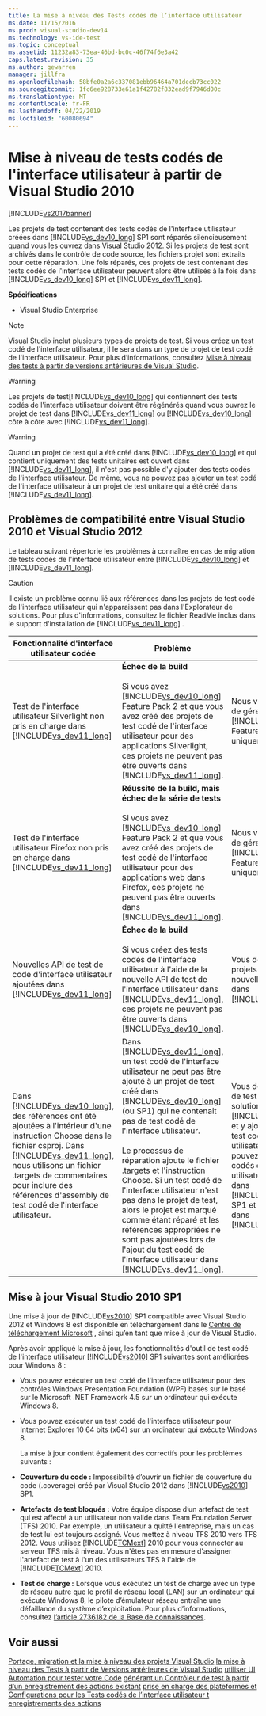 ```yaml
---
title: La mise à niveau des Tests codés de l’interface utilisateur
ms.date: 11/15/2016
ms.prod: visual-studio-dev14
ms.technology: vs-ide-test
ms.topic: conceptual
ms.assetid: 11232a83-73ea-46bd-bc0c-46f74f6e3a42
caps.latest.revision: 35
ms.author: gewarren
manager: jillfra
ms.openlocfilehash: 58bfe0a2a6c337081ebb96464a701decb73cc022
ms.sourcegitcommit: 1fc6ee928733e61a1f42782f832ead9f7946d00c
ms.translationtype: MT
ms.contentlocale: fr-FR
ms.lasthandoff: 04/22/2019
ms.locfileid: "60080694"
---
```

# <a name="upgrading-coded-ui-tests-from-visual-studio-2010"></a>Mise à niveau de tests codés de l'interface utilisateur à partir de Visual Studio 2010
[!INCLUDE[vs2017banner](../includes/vs2017banner.md)]

Les projets de test contenant des tests codés de l'interface utilisateur créées dans [!INCLUDE[vs_dev10_long](../includes/vs-dev10-long-md.md)] SP1 sont réparés silencieusement quand vous les ouvrez dans Visual Studio 2012. Si les projets de test sont archivés dans le contrôle de code source, les fichiers projet sont extraits pour cette réparation. Une fois réparés, ces projets de test contenant des tests codés de l'interface utilisateur peuvent alors être utilisés à la fois dans [!INCLUDE[vs_dev10_long](../includes/vs-dev10-long-md.md)] SP1 et [!INCLUDE[vs_dev11_long](../includes/vs-dev11-long-md.md)].

 **Spécifications**

- Visual Studio Enterprise

> [!NOTE]
>  Visual Studio inclut plusieurs types de projets de test. Si vous créez un test codé de l'interface utilisateur, il le sera dans un type de projet de test codé de l'interface utilisateur. Pour plus d’informations, consultez [Mise à niveau des tests à partir de versions antérieures de Visual Studio](http://msdn.microsoft.com/e9c8b7f6-bd72-448e-8edb-d090dcc5cf52).

> [!WARNING]
>  Les projets de test[!INCLUDE[vs_dev10_long](../includes/vs-dev10-long-md.md)] qui contiennent des tests codés de l'interface utilisateur doivent être régénérés quand vous ouvrez le projet de test dans [!INCLUDE[vs_dev11_long](../includes/vs-dev11-long-md.md)] ou [!INCLUDE[vs_dev10_long](../includes/vs-dev10-long-md.md)] côte à côte avec [!INCLUDE[vs_dev11_long](../includes/vs-dev11-long-md.md)].

> [!WARNING]
>  Quand un projet de test qui a été créé dans [!INCLUDE[vs_dev10_long](../includes/vs-dev10-long-md.md)] et qui contient uniquement des tests unitaires est ouvert dans [!INCLUDE[vs_dev11_long](../includes/vs-dev11-long-md.md)], il n'est pas possible d'y ajouter des tests codés de l'interface utilisateur. De même, vous ne pouvez pas ajouter un test codé de l'interface utilisateur à un projet de test unitaire qui a été créé dans [!INCLUDE[vs_dev11_long](../includes/vs-dev11-long-md.md)].

## <a name="compatibility-issues-between-visual-studio-2010-and-visual-studio-2012"></a>Problèmes de compatibilité entre Visual Studio 2010 et Visual Studio 2012
 Le tableau suivant répertorie les problèmes à connaître en cas de migration de tests codés de l'interface utilisateur entre [!INCLUDE[vs_dev10_long](../includes/vs-dev10-long-md.md)] et [!INCLUDE[vs_dev11_long](../includes/vs-dev11-long-md.md)].

> [!CAUTION]
>  Il existe un problème connu lié aux références dans les projets de test codé de l'interface utilisateur qui n'apparaissent pas dans l'Explorateur de solutions. Pour plus d'informations, consultez le fichier ReadMe inclus dans le support d'installation de [!INCLUDE[vs_dev11_long](../includes/vs-dev11-long-md.md)] .

|Fonctionnalité d'interface utilisateur codée|Problème|Solution|
|----------------------------|-----------|--------------|
|Test de l'interface utilisateur Silverlight non pris en charge dans [!INCLUDE[vs_dev11_long](../includes/vs-dev11-long-md.md)]|**Échec de la build**<br /><br /> Si vous avez [!INCLUDE[vs_dev10_long](../includes/vs-dev10-long-md.md)] Feature Pack 2 et que vous avez créé des projets de test codé de l'interface utilisateur pour des applications Silverlight, ces projets ne peuvent pas être ouverts dans [!INCLUDE[vs_dev11_long](../includes/vs-dev11-long-md.md)].|Nous vous recommandons de gérer ces projets dans [!INCLUDE[vs_dev10_long](../includes/vs-dev10-long-md.md)] Feature Pack 2 uniquement.|
|Test de l'interface utilisateur Firefox non pris en charge dans [!INCLUDE[vs_dev11_long](../includes/vs-dev11-long-md.md)]|**Réussite de la build, mais échec de la série de tests**<br /><br /> Si vous avez [!INCLUDE[vs_dev10_long](../includes/vs-dev10-long-md.md)] Feature Pack 2 et que vous avez créé des projets de test codé de l'interface utilisateur pour des applications web dans Firefox, ces projets ne peuvent pas être ouverts dans [!INCLUDE[vs_dev11_long](../includes/vs-dev11-long-md.md)].|Nous vous recommandons de gérer ces projets dans [!INCLUDE[vs_dev10_long](../includes/vs-dev10-long-md.md)] Feature Pack 2 uniquement.|
|Nouvelles API de test de code d'interface utilisateur ajoutées dans [!INCLUDE[vs_dev11_long](../includes/vs-dev11-long-md.md)]|**Échec de la build**<br /><br /> Si vous créez des tests codés de l'interface utilisateur à l'aide de la nouvelle API de test de l'interface utilisateur dans [!INCLUDE[vs_dev11_long](../includes/vs-dev11-long-md.md)], ces projets ne peuvent pas être ouverts dans [!INCLUDE[vs_dev10_long](../includes/vs-dev10-long-md.md)].|Vous devez gérer les projets qui utilisent la nouvelle API uniquement dans [!INCLUDE[vs_dev11_long](../includes/vs-dev11-long-md.md)].|
|Dans [!INCLUDE[vs_dev10_long](../includes/vs-dev10-long-md.md)], des références ont été ajoutées à l'intérieur d'une instruction Choose dans le fichier csproj. Dans [!INCLUDE[vs_dev11_long](../includes/vs-dev11-long-md.md)], nous utilisons un fichier .targets de commentaires pour inclure des références d'assembly de test codé de l'interface utilisateur.|Dans [!INCLUDE[vs_dev11_long](../includes/vs-dev11-long-md.md)], un test codé de l'interface utilisateur ne peut pas être ajouté à un projet de test créé dans [!INCLUDE[vs_dev10_long](../includes/vs-dev10-long-md.md)] (ou SP1) qui ne contenait pas de test codé de l'interface utilisateur.<br /><br /> Le processus de réparation ajoute le fichier .targets et l'instruction Choose. Si un test codé de l'interface utilisateur n'est pas dans le projet de test, alors le projet est marqué comme étant réparé et les références appropriées ne sont pas ajoutées lors de l'ajout du test codé de l'interface utilisateur dans [!INCLUDE[vs_dev11_long](../includes/vs-dev11-long-md.md)].|Vous devez créer un projet de test dans la même solution à l'aide de [!INCLUDE[vs_dev11_long](../includes/vs-dev11-long-md.md)] et y ajouter votre nouveau test codé de l'interface utilisateur. Sinon, vous pouvez ajouter des tests codés de l'interface utilisateur au projet de test dans [!INCLUDE[vs_dev10_long](../includes/vs-dev10-long-md.md)] SP1 et ouvrir ce projet dans [!INCLUDE[vs_dev11_long](../includes/vs-dev11-long-md.md)].|

## <a name="UpgradingCodedUIFromVS2010_Update"></a> Mise à jour Visual Studio 2010 SP1
 Une mise à jour de [!INCLUDE[vs2010](../includes/vs2010-md.md)] SP1 compatible avec Visual Studio 2012 et Windows 8 est disponible en téléchargement dans le [Centre de téléchargement Microsoft](http://www.microsoft.com/download/details.aspx?id=34677) , ainsi qu’en tant que mise à jour de Visual Studio.

 Après avoir appliqué la mise à jour, les fonctionnalités d'outil de test codé de l'interface utilisateur [!INCLUDE[vs2010](../includes/vs2010-md.md)] SP1 suivantes sont améliorées pour Windows 8 :

- Vous pouvez exécuter un test codé de l'interface utilisateur pour des contrôles Windows Presentation Foundation (WPF) basés sur le basé sur le Microsoft .NET Framework 4.5 sur un ordinateur qui exécute Windows 8.

- Vous pouvez exécuter un test codé de l'interface utilisateur pour Internet Explorer 10 64 bits (x64) sur un ordinateur qui exécute Windows 8.

  La mise à jour contient également des correctifs pour les problèmes suivants :

- **Couverture du code :** Impossibilité d’ouvrir un fichier de couverture du code (.coverage) créé par Visual Studio 2012 dans [!INCLUDE[vs2010](../includes/vs2010-md.md)] SP1.

- **Artefacts de test bloqués :** Votre équipe dispose d’un artefact de test qui est affecté à un utilisateur non valide dans Team Foundation Server (TFS) 2010. Par exemple, un utilisateur a quitté l'entreprise, mais un cas de test lui est toujours assigné. Vous mettez à niveau TFS 2010 vers TFS 2012. Vous utilisez [!INCLUDE[TCMext](../includes/tcmext-md.md)] 2010 pour vous connecter au serveur TFS mis à niveau. Vous n'êtes pas en mesure d'assigner l'artefact de test à l'un des utilisateurs TFS à l'aide de [!INCLUDE[TCMext](../includes/tcmext-md.md)] 2010.

- **Test de charge :** Lorsque vous exécutez un test de charge avec un type de réseau autre que le profil de réseau local (LAN) sur un ordinateur qui exécute Windows 8, le pilote d’émulateur réseau entraîne une défaillance du système d’exploitation. Pour plus d’informations, consultez [l’article 2736182 de la Base de connaissances](http://support.microsoft.com/kb/2736182).

## <a name="see-also"></a>Voir aussi
 [Portage, migration et la mise à niveau des projets Visual Studio](../porting/porting-migrating-and-upgrading-visual-studio-projects.md) [la mise à niveau des Tests à partir de Versions antérieures de Visual Studio](http://msdn.microsoft.com/e9c8b7f6-bd72-448e-8edb-d090dcc5cf52) [utiliser UI Automation pour tester votre Code](../test/use-ui-automation-to-test-your-code.md) [générant un Contrôleur de test à partir d’un enregistrement des actions existant](http://msdn.microsoft.com/library/56736963-9027-493b-b5c4-2d4e86d1d497) [prise en charge des plateformes et Configurations pour les Tests codés de l’interface utilisateur t enregistrements des actions](../test/supported-configurations-and-platforms-for-coded-ui-tests-and-action-recordings.md)
